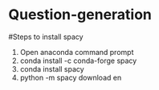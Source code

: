# Question-generation

#Steps to install spacy
1. Open anaconda command prompt
2. conda install -c conda-forge spacy
3. conda install spacy
4. python -m spacy download en
